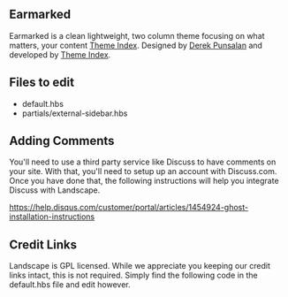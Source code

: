 ## Earmarked
Earmarked is a clean lightweight, two column theme focusing on what matters, your content [Theme Index](http://themeindex.io). Designed by [Derek Punsalan](https://twitter.com/derekpunsaln) and developed by [Theme Index](http://themeindex.io).

## Files to edit

 * default.hbs
 * partials/external-sidebar.hbs

## Adding Comments

You'll need to use a third party service like Discuss to have comments on your site. With that, you'll need to setup up an account with Discuss.com. Once you have done that, the following instructions will help you integrate Discuss with Landscape.

https://help.disqus.com/customer/portal/articles/1454924-ghost-installation-instructions


## Credit Links

Landscape is GPL licensed. While we appreciate you keeping our credit links intact, this is not required. Simply find the following code in the default.hbs file and edit however.